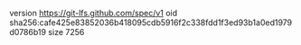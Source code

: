 version https://git-lfs.github.com/spec/v1
oid sha256:cafe425e83852036b418095cdb5916f2c338fdd1f3ed93b1a0ed1979d0786b19
size 7256
